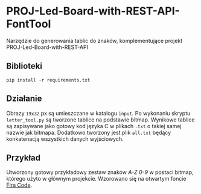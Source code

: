 # PROJ-Led-Board-with-REST-API-FontTool
Narzędzie do generowania tablic do znaków, komplementujące projekt PROJ-Led-Board-with-REST-API

## Biblioteki
```
pip install -r requirements.txt
```

## Działanie

Obrazy `19x32` px są umieszczane w katalogu `input`. Po wykonaniu skryptu `letter_tool.py` są tworzone tablice na podstawie bitmap. Wynikowe tablice są zapisywane jako gotowy kod języka C w plikach `.txt` o takiej samej nazwie jak bitmapa. Dodatkowo tworzony jest plik `all.txt` będący konkatenacją wszystkich danych wyjściowych.


## Przykład

Utworzony gotowy przykładowy zestaw znaków *A-Z 0-9* w postaci bitmap, którego użyto w głównym projekcie.
Wzorowano się na otwartym foncie [Fira Code](https://github.com/tonsky/FiraCode).
